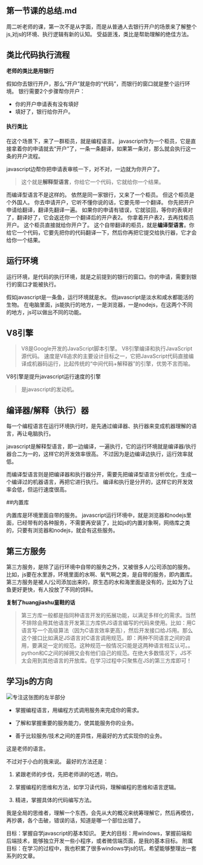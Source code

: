﻿第一节课的总结.md
---

周二听老师的课，第一次不是从字面，而是从普通人去银行开户的场景来了解整个js,对js的环境、执行逻辑有新的认知。
受益匪浅，类比是帮助理解的绝佳方法。


## 类比代码执行流程

**老师的类比是用银行**

假如你去银行开户，那么“开户”就是你的“代码”，而银行的窗口就是整个运行环境。
银行需要2个步骤帮你开户：
* 你的开户申请表有没有填好
* 填好了，银行给你开户。

#### 执行类比
在这个场景下，来了一群柜员，就是编程语言。
javascript作为一个柜员，它是直接拿着你的申请就去“开户”了，一条一条翻译，如果第一条对，那么就会执行这一条的开户流程。

javascript边帮你把申请表审核一下，对不对，一边就为你开户了。
> 这个就是**解释型语言**，你给它一个代码，它就给你一个结果。

而编译型语言不是这样的。
依然是同一家银行，又来了一个柜员。
但这个柜员是个外国人。
你去申请开户，它听不懂你说的话，它要先带一个翻译。
你先把开户申请给翻译，翻译先翻译一遍。
如果你的申请有错误，它就驳回，等你的表填对了，翻译好了，它会返还你一个翻译后的开户表2。
你拿着开户表2，去再找柜员开户。
这个柜员直接就给你开户了。
这个自带翻译的柜员，就是**编译型语言**。你给它一个代码，它要先把你的代码翻译一下，然后你再把它提交给执行器，它才会给你一个结果。


## 运行环境
运行环境，是代码的执行环境，就是之前提到的银行的窗口。你的申请，需要到银行的窗口才能被执行。

假如javascript是一条鱼，运行环境就是水。
但javascript是淡水和咸水都能活的生物。
在电脑里面，js能执行的地方，一是浏览器，一是nodejs，在这两个不同的地方，js可以做出不同的功能。

## V8引擎

> V8是Google开发的JavaScript脚本引擎。
V8引擎编译和执行JavaScript源代码。
速度是V8追求的主要设计目标之一，它把JavaScript代码直接编译成机器码运行，比起传统的“中间代码+解释器”的引擎，优势不言而喻。

V8引擎是提升javascript运行速度的引擎
> 是javascript的发动机。


## 编译器/解释（执行）器
每一个编程语言在运行环境执行时，是先通过编译器、执行器来变成机器理解的语言，再让电脑执行。

javascript是解释型语言，即一边编译，一遍执行，它的运行环境就是编译器/执行器合二为一的，这样它的开发效率很高。
不过因为是边编译边执行，运行效率就低。 

而编译型语言则是把编译器和执行器分开，需要先把编译型语言分析优化，生成一个编译过的机器语言，再把它进行执行。
编译和执行是分开的，这样它的开发效率会低，但运行速度很高。

##内置库

内置库是环境里面自带的服务。
javascript运行环境中，就是浏览器和nodejs里面，已经带有的各种服务，不需要再安装了，比如js的内置对象啊，网络库之类的，只要有浏览器和nodejs，就会有这些服务。

## 第三方服务
第三方服务，是除了运行环境中自带的服务之外，又被很多人/公司添加的服务。
比如，js要在水里游，环境里面的水啊、氧气啊之类，是自带的服务，即内置库。
第三方服务是被人/公司添加出来的，原生态的水和海里面是没有的，比如为了让鱼更好更快，有人投放了不同的饲料。

**复制了huangjiashu童鞋的话**
>第三方库一般都是指同种语言开发的拓展功能，以满足多样化的需求。当然不排除会用其他语言开发第三方库供JS语言编写的代码来使用。比如：用C语言写一个高级算法（因为C语言效率更高），然后开发接口给JS用。那么这个接口比如满足JS语言对C语言调用规范。即：两种不同语言之间的调用，要满足一定的规范。这种规范一般情况只能是这两种语言相互认可。。python和C之间的掉拥又会有他们自己的规范。在绝大多数情况下，JS不太会用到其他语言的开放库。在学习过程中只聚焦在JS的第三方库即可！

## 学习js的方向

![专注这张图的左半部分](http://othyo5zr8.bkt.clouddn.com/17-8-11/54878990.jpg)

* 掌握编程语言，用编程方式调用服务来完成你的需求。

* 了解和掌握重要的服务能力，使其能服务你的业务。

* 善于比较服务/技术之间的差异性，用最好的方式实现你的业务。

这是老师的语言。

不过对于小白的我来说。
最好的方法还是：
1. 紧跟老师的步伐，先把老师讲的吃透，明白。

2. 掌握编程的思维和方法，如学习读代码，理解编程的思维和语言逻辑。

3. 精进，掌握具体的代码编写方法。

我是全局的思维者，理解一个东西，会先从大的概况来统筹理解它，然后再模仿，再抄袭，各个击破，错误的话，知道是哪一个部位出错了。

目标：掌握自学javascript的基本知识。
更大的目标：用windows，掌握前端和后端技术，能够独立开发一些小程序，或者微信端页面，是我的基本目标。
附属目标：在学习的过程中，我也积累了很多windows学js的坑，希望能够整理出一套系列的文章。



